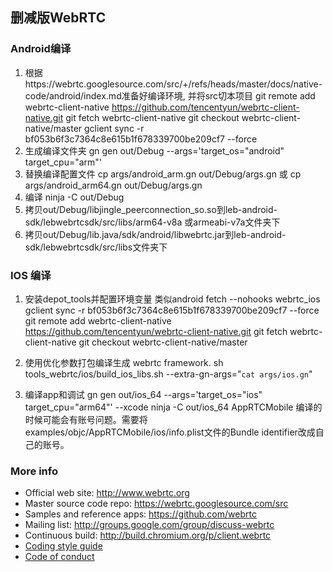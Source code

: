 ## 删减版WebRTC

### Android编译

1. 根据https://webrtc.googlesource.com/src/+/refs/heads/master/docs/native-code/android/index.md准备好编译环境, 并将src切本项目
   git remote add webrtc-client-native https://github.com/tencentyun/webrtc-client-native.git
   git fetch webrtc-client-native
   git checkout webrtc-client-native/master
   gclient sync -r bf053b6f3c7364c8e615b1f678339700be209cf7 --force
2. 生成编译文件夹
   gn gen out/Debug --args='target_os="android" target_cpu="arm"'
3. 替换编译配置文件
   cp args/android_arm.gn out/Debug/args.gn 或 cp args/android_arm64.gn out/Debug/args.gn
4. 编译
   ninja -C out/Debug
5. 拷贝out/Debug/libjingle_peerconnection_so.so到leb-android-sdk/lebwebrtcsdk/src/libs/arm64-v8a 或armeabi-v7a文件夹下
6. 拷贝out/Debug/lib.java/sdk/android/libwebrtc.jar到leb-android-sdk/lebwebrtcsdk/src/libs文件夹下 

### IOS 编译

1. 安装depot_tools并配置环境变量 类似android
   fetch --nohooks webrtc_ios
   gclient sync -r bf053b6f3c7364c8e615b1f678339700be209cf7 --force
   git remote add webrtc-client-native https://github.com/tencentyun/webrtc-client-native.git
   git fetch webrtc-client-native
   git checkout webrtc-client-native/master
   
 2. 使用优化参数打包编译生成 webrtc framework.
    sh tools_webrtc/ios/build_ios_libs.sh --extra-gn-args="`cat args/ios.gn`"
    
 3. 编译app和调试
    gn gen out/ios_64 --args='target_os="ios" target_cpu="arm64"' --xcode
    ninja -C out/ios_64 AppRTCMobile
    编译的时候可能会有账号问题。需要将examples/objc/AppRTCMobile/ios/info.plist文件的Bundle identifier改成自己的账号。
    
    
### More info

 * Official web site: http://www.webrtc.org
 * Master source code repo: https://webrtc.googlesource.com/src
 * Samples and reference apps: https://github.com/webrtc
 * Mailing list: http://groups.google.com/group/discuss-webrtc
 * Continuous build: http://build.chromium.org/p/client.webrtc
 * [Coding style guide](style-guide.md)
 * [Code of conduct](CODE_OF_CONDUCT.md)
